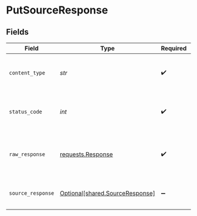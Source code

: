 # PutSourceResponse


## Fields

| Field                                                                                                                                                             | Type                                                                                                                                                              | Required                                                                                                                                                          | Description                                                                                                                                                       | Example                                                                                                                                                           |
| ----------------------------------------------------------------------------------------------------------------------------------------------------------------- | ----------------------------------------------------------------------------------------------------------------------------------------------------------------- | ----------------------------------------------------------------------------------------------------------------------------------------------------------------- | ----------------------------------------------------------------------------------------------------------------------------------------------------------------- | ----------------------------------------------------------------------------------------------------------------------------------------------------------------- |
| `content_type`                                                                                                                                                    | *str*                                                                                                                                                             | :heavy_check_mark:                                                                                                                                                | HTTP response content type for this operation                                                                                                                     |                                                                                                                                                                   |
| `status_code`                                                                                                                                                     | *int*                                                                                                                                                             | :heavy_check_mark:                                                                                                                                                | HTTP response status code for this operation                                                                                                                      |                                                                                                                                                                   |
| `raw_response`                                                                                                                                                    | [requests.Response](https://requests.readthedocs.io/en/latest/api/#requests.Response)                                                                             | :heavy_check_mark:                                                                                                                                                | Raw HTTP response; suitable for custom response parsing                                                                                                           |                                                                                                                                                                   |
| `source_response`                                                                                                                                                 | [Optional[shared.SourceResponse]](../../models/shared/sourceresponse.md)                                                                                          | :heavy_minus_sign:                                                                                                                                                | Update a source and fully overwrite it                                                                                                                            | {"sourceId":"18dccc91-0ab1-4f72-9ed7-0b8fc27c5826","name":"Analytics Team Postgres","sourceType":"postgres","workspaceId":"871d9b60-11d1-44cb-8c92-c246d53bf87e"} |
